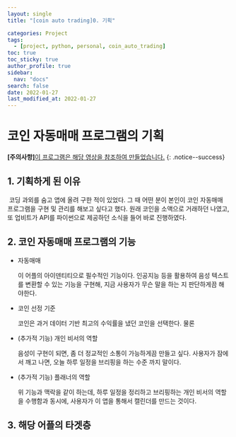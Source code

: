 ```yaml
---
layout: single
title: "[coin auto trading]0. 기획"

categories: Project
tags: 
  - [project, python, personal, coin_auto_trading]
toc: true
toc_sticky: true
author_profile: true  
sidebar:
  nav: "docs"
search: false
date: 2022-01-27
last_modified_at: 2022-01-27
---
```




# 코인 자동매매 프로그램의 기획

**[주의사항]**[이 프로그램은 해당 영상을 참조하여 만들었습니다.](https://www.youtube.com/watch?v=WgXOFtDD6XU&t=2s)
{: .notice--success} 

## 1. 기획하게 된 이유

​	코딩 과외를 숨고 앱에 올려 구한 적이 있었다. 그 때 어떤 분이 본인이 코인 자동매매 프로그램을 구현 및 관리를 해보고 싶다고 했다. 원래 코인을 소액으로 거래하던 나였고, 또 업비트가 API를 파이썬으로 제공하던 소식을 들어 바로 진행하였다.



## 2. 코인 자동매매 프로그램의 기능



- 자동매매

  이 어플의 아이덴티티으로 필수적인 기능이다.  인공지능 등을 활용하여 음성 텍스트를 변환할 수 있는 기능을 구현해, 지금 사용자가 무슨 말을 하는 지 판단하게끔 해야한다.

- 코인 선정 기준

  코인은 과거 데이터 기반 최고의 수익률을 냈던 코인을 선택한다. 물론 

- (추가적 기능) 개인 비서의 역할

  음성이 구현이 되면, 좀 더 정교적인 소통이 가능하게끔 만들고 싶다. 사용자가 잠에서 깨고 나면, 오늘 하루 일정을 브리핑을 하는 수준 까지 말이다.

- (추가적 기능) 플래너의 역할

  위 기능과 맥락을 같이 하는데, 하루 일정을 정리하고 브리핑하는 개인 비서의 역할을 수행함과 동시에, 사용자가 이 앱을 통해서 캘린더를 만드는 것이다. 



## 3. 해당 어플의 타겟층
